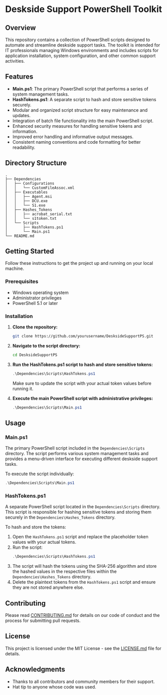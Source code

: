 # Deskside Support PowerShell Toolkit

## Overview
This repository contains a collection of PowerShell scripts designed to automate and streamline deskside support tasks. The toolkit is intended for IT professionals managing Windows environments and includes scripts for application installation, system configuration, and other common support activities.

## Features
- **Main.ps1**: The primary PowerShell script that performs a series of system management tasks.
- **HashTokens.ps1**: A separate script to hash and store sensitive tokens securely.
- Modular and organized script structure for easy maintenance and updates.
- Integration of batch file functionality into the main PowerShell script.
- Enhanced security measures for handling sensitive tokens and information.
- Improved error handling and informative output messages.
- Consistent naming conventions and code formatting for better readability.

## Directory Structure
```
.
├── Dependencies
│   ├── Configurations
│   │   └── CustomFileAssoc.xml
│   ├── Executables
│   │   ├── Agent.msi
│   │   ├── DCU.exe
│   │   └── S1.exe
│   ├── Hashes_Tokens
│   │   ├── acrobat_serial.txt
│   │   └── s1token.txt
│   └── Scripts
│       ├── HashTokens.ps1
│       └── Main.ps1
└── README.md
```

## Getting Started
Follow these instructions to get the project up and running on your local machine.

### Prerequisites
- Windows operating system
- Administrator privileges
- PowerShell 5.1 or later

### Installation
1. **Clone the repository:**
   ```bash
   git clone https://github.com/yourusername/DesksideSupportPS.git
   ```

2. **Navigate to the script directory:**
   ```bash
   cd DesksideSupportPS
   ```

3. **Run the HashTokens.ps1 script to hash and store sensitive tokens:**
   ```powershell
   .\Dependencies\Scripts\HashTokens.ps1
   ```

   Make sure to update the script with your actual token values before running it.

4. **Execute the main PowerShell script with administrative privileges:**
   ```powershell
   .\Dependencies\Scripts\Main.ps1
   ```

## Usage
### Main.ps1
The primary PowerShell script included in the `Dependencies\Scripts` directory. The script performs various system management tasks and provides a menu-driven interface for executing different deskside support tasks.

To execute the script individually:
```powershell
.\Dependencies\Scripts\Main.ps1
```

### HashTokens.ps1
A separate PowerShell script located in the `Dependencies\Scripts` directory. This script is responsible for hashing sensitive tokens and storing them securely in the `Dependencies\Hashes_Tokens` directory.

To hash and store the tokens:
1. Open the `HashTokens.ps1` script and replace the placeholder token values with your actual tokens.
2. Run the script:
   ```powershell
   .\Dependencies\Scripts\HashTokens.ps1
   ```
3. The script will hash the tokens using the SHA-256 algorithm and store the hashed values in the respective files within the `Dependencies\Hashes_Tokens` directory.
4. Delete the plaintext tokens from the `HashTokens.ps1` script and ensure they are not stored anywhere else.

## Contributing
Please read [CONTRIBUTING.md](CONTRIBUTING.md) for details on our code of conduct and the process for submitting pull requests.

## License
This project is licensed under the MIT License - see the [LICENSE.md](LICENSE.md) file for details.

## Acknowledgments
- Thanks to all contributors and community members for their support.
- Hat tip to anyone whose code was used.
